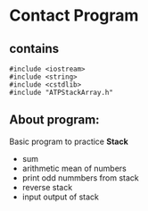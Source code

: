 # Contact Program

## contains

```
#include <iostream>
#include <string>
#include <cstdlib>
#include "ATPStackArray.h"
```
## About program:
Basic program to practice **Stack**
- sum
- arithmetic mean of numbers
- print odd nummbers from stack
- reverse stack
- input output of stack

